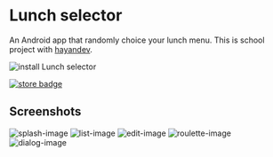Lunch selector
==============

An Android app that randomly choice your lunch menu.
This is school project with [hayandev][].

![install Lunch selector][qrcode]

[![store badge][]][market link]


[hayandev]: https://github.com/hayandev
[qrcode]: http://chart.apis.google.com/chart?cht=qr&chs=300x300&chl=https%3A//play.google.com/store/apps/details%3Fid%3Dkr.ac.dju.launch&chld=H|0
[store badge]: https://developer.android.com/images/brand/en_generic_rgb_wo_45.png
[market link]: https://play.google.com/store/apps/details?id=kr.ac.dju.launch


Screenshots
-----------

![splash-image][]
![list-image][]
![edit-image][]
![roulette-image][]
![dialog-image][]

[splash-image]: https://raw.github.com/Kjwon15/lunch-selector/master/artwork/en-splash.png
[list-image]: https://raw.github.com/Kjwon15/lunch-selector/master/artwork/en-list.png
[edit-image]: https://raw.github.com/Kjwon15/lunch-selector/master/artwork/en-edit.png
[roulette-image]: https://raw.github.com/Kjwon15/lunch-selector/master/artwork/en-roulette.png
[dialog-image]: https://raw.github.com/Kjwon15/lunch-selector/master/artwork/en-dialog.png
